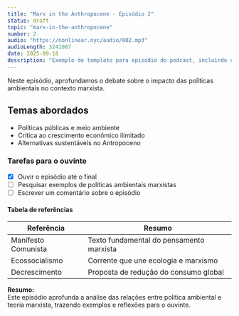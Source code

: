 ```yaml
---
title: "Marx in the Anthropocene - Episódio 2"
status: draft
topic: "marx-in-the-anthropocene"
number: 2
audio: "https://nonlinear.nyc/audio/002.mp3"
audioLength: 3241087
date: 2025-09-18
description: "Exemplo de template para episódio do podcast, incluindo campos essenciais e conteúdo variado."
---
```


Neste episódio, aprofundamos o debate sobre o impacto das políticas ambientais no contexto marxista.

## Temas abordados

- Políticas públicas e meio ambiente
- Crítica ao crescimento econômico ilimitado
- Alternativas sustentáveis no Antropoceno

### Tarefas para o ouvinte

- [x] Ouvir o episódio até o final
- [ ] Pesquisar exemplos de políticas ambientais marxistas
- [ ] Escrever um comentário sobre o episódio

#### Tabela de referências

| Referência          | Resumo                                 |
|---------------------|----------------------------------------|
| Manifesto Comunista | Texto fundamental do pensamento marxista|
| Ecossocialismo      | Corrente que une ecologia e marxismo   |
| Decrescimento       | Proposta de redução do consumo global  |

**Resumo:**  
Este episódio aprofunda a análise das relações entre política ambiental e teoria marxista, trazendo exemplos e reflexões para o ouvinte.